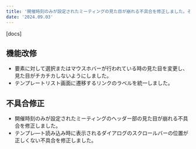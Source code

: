 ```yaml
---
title: '開催時刻のみが設定されたミーティングの見た目が崩れる不具合を修正しました。その他機能改修、不具合の修正を行いました。'
date: '2024.09.03'
---
```


[docs]

## 機能改修

- 要素に対して選択またはマウスホバーが行われている時の見た目を変更し、見た目がチカチカしないようにしました。
- テンプレートリスト画面に遷移するリンクのラベルを統一しました。


## 不具合修正

- 開催時刻のみが設定されたミーティングのヘッダー部の見た目が崩れる不具合を修正しました。
- テンプレ―ト読み込み時に表示されるダイアログのスクロールバーの位置が正しくない不具合を修正しました。
